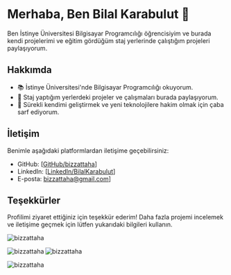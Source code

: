 # Merhaba, Ben Bilal Karabulut 👋

Ben İstinye Üniversitesi Bilgisayar Programcılığı öğrencisiyim ve burada kendi projelerimi ve eğitim gördüğüm staj yerlerinde çalıştığım projeleri paylaşıyorum. 

## Hakkımda

- 📚 İstinye Üniversitesi'nde Bilgisayar Programcılığı okuyorum.
- 💼 Staj yaptığım yerlerdeki projeler ve çalışmaları burada paylaşıyorum.
- 🌱 Sürekli kendimi geliştirmek ve yeni teknolojilere hakim olmak için çaba sarf ediyorum.

## İletişim

Benimle aşağıdaki platformlardan iletişime geçebilirsiniz:

- GitHub: [[GitHub/bizzattaha](GitHub-linki)]
- LinkedIn: [[LinkedIn/BilalKarabulut](https://www.linkedin.com/in/bilalkarabulut/)]
- E-posta: [bizzattaha@gmail.com](mailto:bizzattaha@gmail.com)]

## Teşekkürler

Profilimi ziyaret ettiğiniz için teşekkür ederim! Daha fazla projemi incelemek ve iletişime geçmek için lütfen yukarıdaki bilgileri kullanın.

<p align="left"> <img src= "https://komarev.com/ghpvc/?username=bizzattaha&label=Profile%20views&color=0e75b6&style=flat" alt = "bizzattaha" /> </p>
<p><img align = "left" src = "https://github-readme-stats.vercel.app/api/top-langs?username=bizzattaha&show_icons=true&locale=en&layout=compact" alt = "bizzattaha" /> </p>
<p> <img align = "center" src = "https://github-readme-stats.vercel.app/api?username=bizzattaha&show_icons=true&locale=en" alt = "bizzattaha" /> </p>
<p><img align = "center" src = "https://github-readme-streak-stats.herokuapp.com/?user=bizzattaha&" alt = "bizzattaha" /></p>
